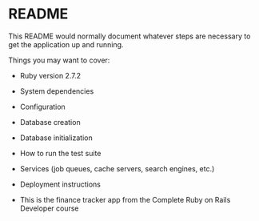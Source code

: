 # README

This README would normally document whatever steps are necessary to get the
application up and running.

Things you may want to cover:

* Ruby version 2.7.2

* System dependencies

* Configuration

* Database creation

* Database initialization

* How to run the test suite

* Services (job queues, cache servers, search engines, etc.)

* Deployment instructions

* This is the finance tracker app from the Complete Ruby on Rails Developer course
